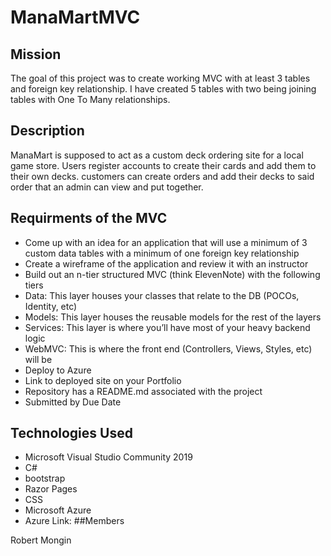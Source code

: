# ManaMartMVC

## Mission
The goal of this project was to create working MVC with at least 3 tables and foreign key relationship.
I have created 5 tables with two being joining tables with One To Many relationships.

## Description
ManaMart is supposed to act as a custom deck ordering site for a local game store. Users register accounts to create their cards and add them to their own decks. customers can create orders and add their decks to said order that an admin can view and put together.

## Requirments of the MVC
- Come up with an idea for an application that will use a minimum of 3 custom data tables with a minimum of one foreign key relationship
- Create a wireframe of the application and review it with an instructor
- Build out an n-tier structured MVC (think ElevenNote) with the following tiers
- Data: This layer houses your classes that relate to the DB (POCOs, Identity, etc)
- Models: This layer houses the reusable models for the rest of the layers
- Services: This layer is where you’ll have most of your heavy backend logic
- WebMVC: This is where the front end (Controllers, Views, Styles, etc) will be
- Deploy to Azure
- Link to deployed site on your Portfolio
- Repository has a README.md associated with the project
- Submitted by Due Date

## Technologies Used
- Microsoft Visual Studio Community 2019
- C#
- bootstrap
- Razor Pages
- CSS
- Microsoft Azure
- Azure Link:
##Members

Robert Mongin

